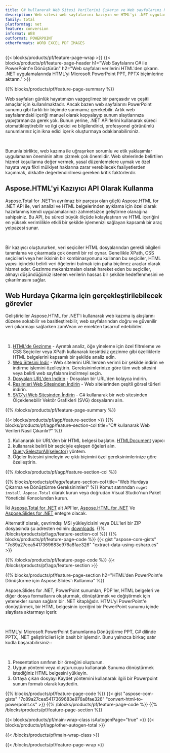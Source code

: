 ```yaml
---
title: C# kullanarak Web Sitesi Verilerini Çıkarın ve Web sayfalarını HTML'den PowerPoint'e dönüştürün
description: Web sitesi web sayfalarını kazıyın ve HTML'yi .NET uygulamaları içinde Microsoft Powerpoint Presentations'a dışa aktarın
family: total
platformtag: net
feature: conversion
informat: WEB
outformat: POWERPOINT
otherformats: WORD EXCEL PDF IMAGES
---
```

{{< blocks/products/pf/feature-page-wrap >}}
{{< blocks/products/pf/feature-page-header h1="Web Sayfalarını C# ile PowerPoint'e Dönüştürün" h2="Web sayfaları verilerini HTML'den çıkarın. .NET uygulamalarında HTML'yi Microsoft PowerPoint PPT, PPTX biçimlerine aktarın." >}}

{{% blocks/products/pf/feature-page-summary %}}

<p>Web sayfaları günlük hayatımızın vazgeçilmez bir parçasıdır ve çeşitli amaçlar için kullanılmaktadır. Ancak bazen web sayfalarını PowerPoint sunumu gibi farklı bir biçimde sunmamız gerekebilir. Artık web sayfalarındaki içeriği manuel olarak kopyalayıp sunum slaytlarınıza yapıştırmanıza gerek yok. Bunun yerine, .NET API'lerini kullanarak süreci otomatikleştirebilir ve ilgi çekici ve bilgilendirici, profesyonel görünümlü sunumlarınız için ikna edici içerik oluşturmaya odaklanabilirsiniz.</p><br />

<p>Bununla birlikte, web kazıma ile uğraşırken sorumlu ve etik yaklaşımlar uygulamanın öneminin altını çizmek çok önemlidir. Web sitelerinde belirtilen hizmet koşullarına değer vermek, yasal düzenlemelere uymak ve özel hayata veya fikri mülkiyet haklarına zarar verebilecek faaliyetlerden kaçınmak, dikkatle değerlendirilmesi gereken kritik faktörlerdir.</p>

<h2 class="heading-border">Aspose.HTML'yi Kazıyıcı API Olarak Kullanma</h2>

<p>Aspose.Total for .NET'in ayrılmaz bir parçası olan güçlü Aspose.HTML for .NET API ile, veri analizi ve HTML belgelerinden ayıklama için özel olarak hazırlanmış kendi uygulamalarınızı zahmetsizce geliştirme olanağına sahipsiniz. Bu API, bu süreci büyük ölçüde kolaylaştıran ve HTML içeriğini en yüksek verimlilikle etkili bir şekilde işlemenizi sağlayan kapsamlı bir araç yelpazesi sunar.</p><br />

<p>
Bir kazıyıcı oluştururken, veri seçiciler HTML dosyalarından gerekli bilgileri tanımlama ve çıkarmada çok önemli bir rol oynar. Genellikle XPath, CSS seçicileri veya her ikisinin bir kombinasyonunu kullanan bu seçiciler, HTML yapısı içindeki belirli veri öğelerini bulmak için paha biçilmez araçlar olarak hizmet eder. Gezinme mekanizmaları olarak hareket eden bu seçiciler, almayı düşündüğünüz istenen verilerin hassas bir şekilde hedeflenmesini ve çıkarılmasını sağlar.</p>

<h2 class="heading-border">Web Hurdaya Çıkarma için gerçekleştirilebilecek görevler</h2>

<p>Geliştiriciler Aspose.HTML for .NET'i kullanarak web kazıma iş akışlarını düzene sokabilir ve basitleştirebilir, web sayfalarından doğru ve güvenilir veri çıkarmayı sağlarken zamVean ve emekten tasarruf edebilirler.</p><br />

1. [HTML'de Gezinme](https://docs.aspose.com/html/net/html-navigation/) - Ayrıntılı analiz, öğe yineleme için özel filtreleme ve CSS Seçiciler veya XPath kullanarak kesintisiz gezinme gibi özelliklerle HTML belgelerini kapsamlı bir şekilde analiz edin.
2. [Web Sitesini İndir](https://docs.aspose.com/html/net/download-website/) -  Web sitelerini URL'lerden verimli bir şekilde indirin ve indirme işlemini özelleştirin. Gereksinimlerinize göre tüm web sitesini veya belirli web sayfalarını indirmeyi seçin.
3. [Dosyaları URL'den İndirin](https://docs.aspose.com/html/net/download-file-from-url/) - Dosyaları bir URL'den kolayca indirin.
4. [Resimleri Web Sitesinden İndirin](https://docs.aspose.com/html/net/download-images-from-website/) - Web sitelerinden çeşitli görsel türleri indirin.
5. [SVG'yi Web Sitesinden İndirin](https://docs.aspose.com/html/net/download-svg-from-website/) - C# kullanarak bir web sitesinden Ölçeklenebilir Vektör Grafikleri (SVG) dosyalarını alın.

{{% /blocks/products/pf/feature-page-summary  %}}

{{< blocks/products/pf/agp/feature-section >}}
{{% blocks/products/pf/agp/feature-section-col title="C# kullanarak Web Verileri Nasıl Çıkarılır?" %}}

1. Kullanarak bir URL'den bir HTML belgesi başlatın. [HTMLDocument](https://reference.aspose.com/html/net/aspose.html/htmldocument/htmldocument/) yapıcı
2. kullanarak belirli bir seçiciyle eşleşen öğeleri alın. [QuerySelectorAll(selector)](https://reference.aspose.com/html/net/aspose.html.dom/document/queryselectorall/) yöntem.
3. Öğeler listesini yineleyin ve çıktı biçimini özel gereksinimlerinize göre özelleştirin.
 
{{% /blocks/products/pf/agp/feature-section-col %}}

{{% blocks/products/pf/agp/feature-section-col title="Web Hurdaya Çıkarma ve Dönüştürme Gereksinimleri" %}}
Komut satırından ```nuget install Aspose.Total``` olarak kurun veya doğrudan Visual Studio'nun Paket Yöneticisi Konsolundan kurun.

İki [Aspose.Total for .NET](https://products.aspose.com/total/net/) alt API'ler, [Aspose.HTML for .NET](https://products.aspose.com/html/net/) Ve [Aspose.Slides for .NET](https://products.aspose.com/slides/net/) entegre olacak.

Alternatif olarak, çevrimdışı MSI yükleyicisini veya DLL'leri bir ZIP dosyasında şu adresten edinin: [downloads](https://releases.aspose.com/total/net).
{{% /blocks/products/pf/agp/feature-section-col %}}
{{% blocks/products/pf/feature-page-code %}}
{{< gist "aspose-com-gists" "7c89a27cea5417369683e976a8fae326" "extract-data-using-csharp.cs" >}}

{{% /blocks/products/pf/feature-page-code %}}
{{< /blocks/products/pf/agp/feature-section >}}

{{% blocks/products/pf/feature-page-section  h2="HTML'den PowerPoint'e Dönüştürme için Aspose.Slides'ı Kullanma" %}}
<p>Aspose.Slides for .NET, PowerPoint sunumları, PDF'ler, HTML belgeleri ve diğer dosya formatlarını oluşturmak, dönüştürmek ve değiştirmek için yetenekler sunan sağlam bir .NET kitaplığıdır. HTML'yi PowerPoint'e dönüştürmek, bir HTML belgesinin içeriğini bir PowerPoint sunumu içinde slaytlara aktarmayı içerir.</p><br />

<p>HTML'yi Microsoft PowerPoint Sunumlarına Dönüştürme PPT, C# dilinde PPTX, .NET geliştiricileri için basit bir işlemdir. Bunu yalnızca birkaç satır kodla başarabilirsiniz::</p><br />

1. Presentation sınıfının bir örneğini oluşturun.
1. Uygun yöntemi veya oluşturucuyu kullanarak Sunuma dönüştürmek istediğiniz HTML belgesini yükleyin.
1. Ortaya çıkan dosyayı Kaydet yöntemini kullanarak ilgili bir Powerpoint sunum formatı olarak kaydedin.

{{% blocks/products/pf/feature-page-code %}}
{{< gist "aspose-com-gists" "7c89a27cea5417369683e976a8fae326" "convert-html-to-powerpoint.cs" >}}
{{% /blocks/products/pf/feature-page-code  %}}
{{% /blocks/products/pf/feature-page-section %}}

{{< blocks/products/pf/main-wrap-class isAutogenPage="true" >}}
{{< blocks/products/pf/agp/other-autogen-total >}}

{{< /blocks/products/pf/main-wrap-class >}}

{{< /blocks/products/pf/feature-page-wrap >}}